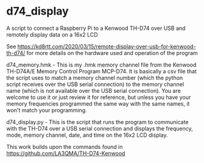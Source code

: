 # d74_display
A script to connect a Raspberry Pi to a Kenwood TH-D74 over USB and remotely display data on a 16x2 LCD

See https://kd8rtt.com/2020/03/15/remote-display-over-usb-for-kenwood-th-d74/ for more details on the hardware used and operation of the program


d74_memory.hmk - This is my .hmk memory channel file from the Kenwood TH-D74A/E Memory Control Program MCP-D74. It is basically a csv file that the script uses to match a memory channel number (which the python script receives over the USB serial connection) to the memory channel name (which is not available over the USB serial connection). You are welcome to use it or just review it for reference, but unless you have your memory frequencies programmed the same way with the same names, it won't match your programming.

d74_display.py - This is the script that runs the program to communicate with the TH-D74 over a USB serial connection and displays the frequency, mode, memory channel, date, and time on the 16x2 LCD display.

This work builds upon the commands found in https://github.com/LA3QMA/TH-D74-Kenwood
